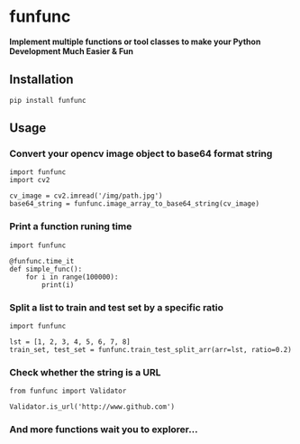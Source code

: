 # funfunc
**Implement multiple functions or tool classes to make your Python Development Much Easier & Fun**

## Installation
```
pip install funfunc
```

## Usage
### Convert your opencv image object to base64 format string
```
import funfunc
import cv2

cv_image = cv2.imread('/img/path.jpg')
base64_string = funfunc.image_array_to_base64_string(cv_image)
```
### Print a function runing time
```
import funfunc

@funfunc.time_it
def simple_func():
    for i in range(100000):
        print(i)
```
### Split a list to train and test set by a specific ratio
```
import funfunc

lst = [1, 2, 3, 4, 5, 6, 7, 8]
train_set, test_set = funfunc.train_test_split_arr(arr=lst, ratio=0.2)
```
### Check whether the string is a URL
```
from funfunc import Validator

Validator.is_url('http://www.github.com')
```

### And more functions wait you to explorer...